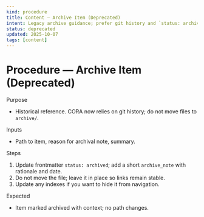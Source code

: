 ```yaml
---
kind: procedure
title: Content — Archive Item (Deprecated)
intent: Legacy archive guidance; prefer git history and `status: archived` without moving files
status: deprecated
updated: 2025-10-07
tags: [content]
---
```


# Procedure — Archive Item (Deprecated)

Purpose
- Historical reference. CORA now relies on git history; do not move files to `archive/`.

Inputs
- Path to item, reason for archival note, summary.

Steps
1) Update frontmatter `status: archived`; add a short `archive_note` with rationale and date.
2) Do not move the file; leave it in place so links remain stable.
3) Update any indexes if you want to hide it from navigation.

Expected
- Item marked archived with context; no path changes.
